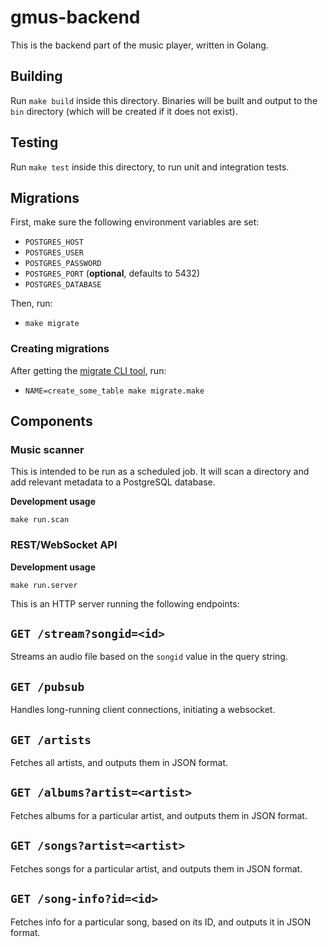 # gmus-backend

This is the backend part of the music player, written in Golang.

## Building

Run `make build` inside this directory. Binaries will be built and output to the `bin` directory (which will be created if it does not exist).

## Testing

Run `make test` inside this directory, to run unit and integration tests.

## Migrations

First, make sure the following environment variables are set:

- `POSTGRES_HOST`
- `POSTGRES_USER`
- `POSTGRES_PASSWORD`
- `POSTGRES_PORT` (**optional**, defaults to 5432)
- `POSTGRES_DATABASE`

Then, run:

- `make migrate`

### Creating migrations

After getting the [migrate CLI tool](https://github.com/golang-migrate/migrate/tree/master/cmd/migrate), run:

- `NAME=create_some_table make migrate.make`

## Components

### Music scanner

This is intended to be run as a scheduled job. It will scan a directory and add relevant metadata to a PostgreSQL database.

**Development usage**

`make run.scan`

### REST/WebSocket API

**Development usage**

`make run.server`

This is an HTTP server running the following endpoints:

## `GET /stream?songid=<id>`

Streams an audio file based on the `songid` value in the query string.

##  `GET /pubsub`

Handles long-running client connections, initiating a websocket.

## `GET /artists`

Fetches all artists, and outputs them in JSON format.

## `GET /albums?artist=<artist>`

Fetches albums for a particular artist, and outputs them in JSON format.

## `GET /songs?artist=<artist>`

Fetches songs for a particular artist, and outputs them in JSON format.

## `GET /song-info?id=<id>`

Fetches info for a particular song, based on its ID, and outputs it in JSON format.
